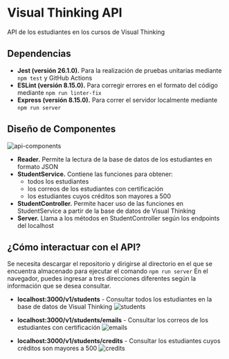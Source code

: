 # Visual Thinking API
API de los estudiantes en los cursos de Visual Thinking

## Dependencias
- **Jest (versión 26.1.0).** Para la realización de pruebas unitarias mediante `npm test` y GitHub Actions
- **ESLint (versión 8.15.0).** Para corregir errores en el formato del código mediante `npm run linter-fix`
- **Express (versión 8.15.0).** Para correr el servidor localmente mediante `npm run server`

## Diseño de Componentes
![api-components](https://user-images.githubusercontent.com/54159730/167732362-c91328f8-8a0e-4d53-a1a2-2255387840f6.png)
- **Reader.** Permite la lectura de la base de datos de los estudiantes en formato JSON
- **StudentService.** Contiene las funciones para obtener: 
  - todos los estudiantes
  - los correos de los estudiantes con certificación
  - los estudiantes cuyos créditos son mayores a 500
- **StudentController.** Permite hacer uso de las funciones en StudentService a partir de la base de datos de Visual Thinking
- **Server.** Llama a los métodos en StudentController según los endpoints del localhost 

## ¿Cómo interactuar con el API?
Se necesita descargar el repositorio y dirigirse al directorio en el que se encuentra almacenado para ejecutar el comando `npm run server`
En el navegador, puedes ingresar a tres direcciones diferentes según la información que se desea consultar.
- **localhost:3000/v1/students** - Consultar todos los estudiantes en la base de datos de Visual Thinking
![students](https://user-images.githubusercontent.com/54159730/167736215-1e765243-be06-4e81-878c-02a0c8e2a80d.png)

- **localhost:3000/v1/students/emails** - Consultar los correos de los estudiantes con certificación 
![emails](https://user-images.githubusercontent.com/54159730/167736243-97170600-487b-4048-8e22-9622ad114881.png)


- **localhost:3000/v1/students/credits** - Consultar los estudiantes cuyos créditos son mayores a 500
![credits](https://user-images.githubusercontent.com/54159730/167736262-ad5eff33-f47f-49b0-8681-aefa4ca89c97.png)
